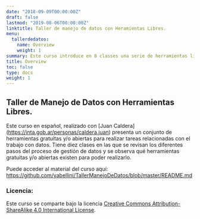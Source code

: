 ```yaml
---
date: "2018-09-09T00:00:00Z"
draft: false
lastmod: "2019-08-06T00:00:00Z"
linktitle: Taller de manejo de datos con Heramientas Libres.
menu:
  tallerdedatos:
    name: Overview
    weight: 1
summary: Este curso introduce en 8 classes una serie de herramientas libres y abiertas para la gestión de datos, como obtener los datos, limpiarlos y ordenarlos, visualización en gráficos, mapas y tableros de control.
title: Overview
toc: false
type: docs
weight: 1
---
```


## Taller de Manejo de Datos con Herramientas Libres. 

Este curso en español, realizado con [Juan Caldera] (https://inta.gob.ar/personas/caldera.juan) presenta un conjunto de herramientas gratuitas y/o abiertas para realizar tareas relacionadas con el trabajo con datos. Tiene diez clases en las que se revisan los diferentes pasos del proceso de gestión de datos y se observa qué herramientas gratuitas y/o abiertas existen para poder realizarlo.


Puede acceder al material del curso aquí: https://github.com/yabellini/TallerManejoDeDatos/blob/master/README.md

### Licencia:

Este curso se comparte bajo la licencia [Creative Commons Attribution-ShareAlike 4.0 International License](https://creativecommons.org/licenses/by-sa/4.0/deed.es_ES).

